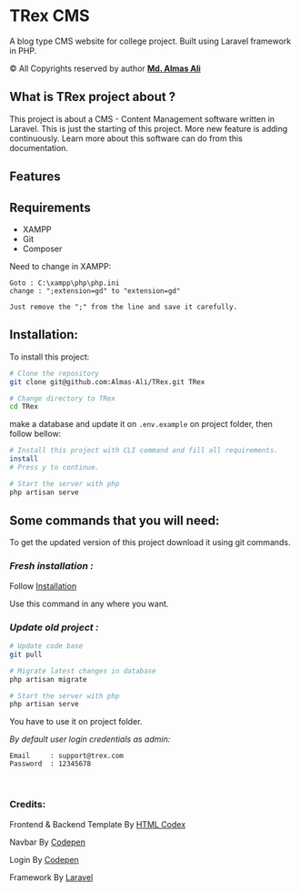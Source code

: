 # TRex CMS

A blog type CMS website for college project. Built using Laravel framework in PHP.

© All Copyrights reserved by author **[Md. Almas Ali][1]**

## What is TRex project about ?

This project is about a CMS - Content Management software written in Laravel. This is just the starting of this project. More new feature is adding continuously. Learn more about this software can do from this documentation.

## Features


## Requirements

- XAMPP
- Git
- Composer


Need to change in XAMPP: 

    Goto : C:\xampp\php\php.ini
    change : ";extension=gd" to "extension=gd"

    Just remove the ";" from the line and save it carefully.


<div id="installation"></div>

## Installation:

To install this project:

```bash
# Clone the repository
git clone git@github.com:Almas-Ali/TRex.git TRex

# Change directory to TRex
cd TRex
```

make a database and update it on `.env.example` on project folder, then follow bellow:


```bash
# Install this project with CLI command and fill all requirements.
install
# Press y to continue.

# Start the server with php
php artisan serve
```

## Some commands that you will need:

To get the updated version of this project download it using git commands. <br>

### ***Fresh installation :***

Follow <a href="#installation">Installation</a>

Use this command in any where you want.

### ***Update old project :***

```bash
# Update code base 
git pull

# Migrate latest changes in database
php artisan migrate

# Start the server with php
php artisan serve

```

You have to use it on project folder.

*By default user login credentials as admin:*

    Email     : support@trex.com
    Password  : 12345678



<br>

### Credits:
<p>Frontend & Backend Template By <a href="https://htmlcodex.com">HTML Codex</a></p>
<p>Navbar By <a href="https://codepen.io/acarlie/pen/JjPKmmV">Codepen</a></p>
<p>Login By <a href="https://codepen.io/KY64/pen/jJdwBp">Codepen</a></p>
<p>Framework By <a href="https://laravel.com">Laravel</a></p>


[1]: <https://github.com/Almas-Ali> "Md. Almas Ali Github"

